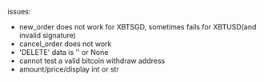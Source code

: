 issues:
- new\_order does not work for XBTSGD, sometimes fails for XBTUSD(and invalid signature)
- cancel\_order does not work
- 'DELETE' data is '' or None
- cannot test a valid bitcoin withdraw address
- amount/price/display int or str

